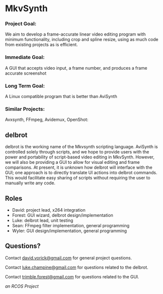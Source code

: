 # MkvSynth #

### Project Goal:
We aim to develop a frame-accurate linear video editing program with minimum functionality, including crop and spline resize, using as much code from existing projects as is efficient.

### Immediate Goal:
A GUI that accepts video input, a frame number, and produces a frame accurate screenshot

### Long Term Goal:
A Linux compatible program that is better than AviSynth

### Similar Projects:
Avxsynth, FFmpeg, Avidemux, OpenShot:

delbrot
-------
delbrot is the working name of the Mkvsynth scripting language. AviSynth is controlled solely through scripts, and we hope to provide users with the power and portability of script-based video editing in MkvSynth. However, we will also be providing a GUI to allow for visual editing and frame comparisons. At present, it is unknown how delbrot will interface with the GUI; one approach is to directly translate UI actions into delbrot commands. This would facilitate easy sharing of scripts without requiring the user to manually write any code.

Roles
-----
- David: project lead, x264 integration
- Forest: GUI wizard, delbrot design/implementation
- Luke: delbrot lead, unit testing
- Sean: FFmpeg filter implementation, general programming
- Wyler: GUI design/implementation, general programming

Questions?
----------
Contact david.vorick@gmail.com for general project questions.

Contact luke.champine@gmail.com for questions related to the delbrot.

Contact trimble.forest@gmail.com for questions related to the GUI.

*an RCOS Project*
